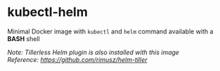 # kubectl-helm
Minimal Docker image with `kubectl` and `helm` command available with a **BASH** shell

_Note: Tillerless Helm plugin is also installed with this image_<br>
_Reference: https://github.com/rimusz/helm-tiller_